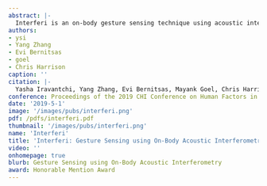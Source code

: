 ```yaml
---
abstract: |-
  Interferi is an on-body gesture sensing technique using acoustic interferometry. We use ultrasonic transducers resting on the skin to create acoustic interference patterns inside the wearer’s body, which interact with anatomical features in complex, yet characteristic ways. We focus on two areas of the body with great expressive power: the hands and face. For each, we built and tested a series of worn sensor configurations, which we used to identify useful transducer arrangements and machine learning fea-tures. We created final prototypes for the hand and face, which our study results show can support eleven- and nine-class gestures sets at 93.4% and 89.0% accuracy, re-spectively. We also evaluated our system in four continu-ous tracking tasks, including smile intensity and weight estimation, which never exceed 9.5% error. We believe these results show great promise and illuminate an inter-esting sensing technique for HCI applications.
authors:
- ysi
- Yang Zhang
- Evi Bernitsas
- goel
- Chris Harrison
caption: ''
citation: |-
  Yasha Iravantchi, Yang Zhang, Evi Bernitsas, Mayank Goel, Chris Harrison. Interferi: Gesture Sensing using On-Body Acoustic Interferometry. In Proceedings of the 2019 CHI Conference on Human Factors in Computing Systems (CHI ’19), 2019
conference: Proceedings of the 2019 CHI Conference on Human Factors in Computing Systems (CHI ’19), 2019
date: '2019-5-1'
image: '/images/pubs/interferi.png'
pdf: /pdfs/interferi.pdf
thumbnail: '/images/pubs/interferi.png'
name: 'Interferi'
title: 'Interferi: Gesture Sensing using On-Body Acoustic Interferometry'
video: ''
onhomepage: true
blurb: Gesture Sensing using On-Body Acoustic Interferometry
award: Honorable Mention Award
---
```

